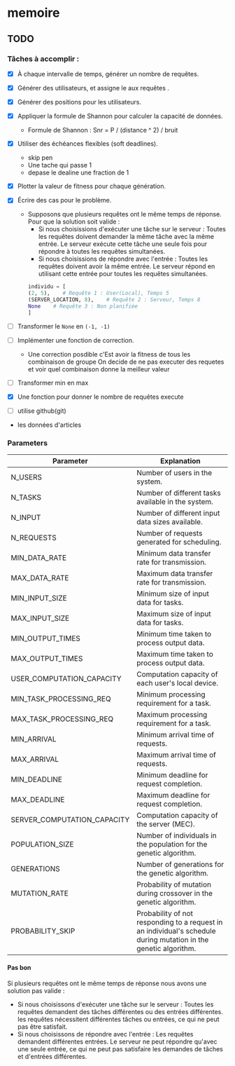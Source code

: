 # memoire


## TODO
### Tâches à accomplir :
- [x] À chaque intervalle de temps, générer un nombre de requêtes.
- [x] Générer des utilisateurs, et assigne le aux requêtes .

- [x] Générer des positions pour les utilisateurs.
- [x] Appliquer la formule de Shannon pour calculer la capacité de données.
  - Formule de Shannon : Snr = P / (distance ^ 2) / bruit

- [x] Utiliser des échéances flexibles (soft deadlines).
  - skip pen
  - Une tache qui passe 1
  - depase le dealine une fraction de 1
- [x] Plotter la valeur de fitness pour chaque génération.
- [x] Écrire des cas pour le problème.
  - Supposons que plusieurs requêtes ont le même temps de réponse. Pour que la solution soit valide :
    - Si nous choisissions d'exécuter une tâche sur le serveur :
    Toutes les requêtes doivent demander la même tâche avec la même entrée. Le serveur exécute cette tâche une seule fois pour répondre à toutes les requêtes simultanées. 
    - Si nous choisissions de répondre avec l'entrée :
    Toutes les requêtes doivent avoir la même entrée. Le serveur répond en utilisant cette entrée pour toutes les requêtes simultanées.
    ```python
    individu = [
    (2, 5),    # Requête 1 : User(Local), Temps 5
    (SERVER_LOCATION, 8),    # Requête 2 : Serveur, Temps 8
    None    # Requête 3 : Non planifiée
    ]
    ```
- [ ] Transformer le `None` en `(-1, -1)`
- [ ] Implémenter une fonction de correction.
  - Une correction posdible c'Est avoir la fitness de tous les combinaison de groupe
    On decide de ne pas executer des requetes et voir quel combinaison donne la meilleur valeur
- [ ] Transformer min en max
- [x] Une fonction pour donner le nombre de requêtes execute
- [ ] utilise github(git)
- les données d'articles

### Parameters
| Parameter                   | Explanation                                                                                                   |
|---------------------------- |-------------------------------------------------------------------------------------------------------------- |
| N_USERS                     | Number of users in the system.                                                                               |
| N_TASKS                     | Number of different tasks available in the system.                                                           |
| N_INPUT                     | Number of different input data sizes available.                                                             |
| N_REQUESTS                  | Number of requests generated for scheduling.                                                                 |
| MIN_DATA_RATE               | Minimum data transfer rate for transmission.                                                                 |
| MAX_DATA_RATE               | Maximum data transfer rate for transmission.                                                                 |
| MIN_INPUT_SIZE              | Minimum size of input data for tasks.                                                                        |
| MAX_INPUT_SIZE              | Maximum size of input data for tasks.                                                                        |
| MIN_OUTPUT_TIMES            | Minimum time taken to process output data.                                                                   |
| MAX_OUTPUT_TIMES            | Maximum time taken to process output data.                                                                   |
| USER_COMPUTATION_CAPACITY   | Computation capacity of each user's local device.                                                           |
| MIN_TASK_PROCESSING_REQ     | Minimum processing requirement for a task.                                                                   |
| MAX_TASK_PROCESSING_REQ     | Maximum processing requirement for a task.                                                                   |
| MIN_ARRIVAL                 | Minimum arrival time of requests.                                                                            |
| MAX_ARRIVAL                 | Maximum arrival time of requests.                                                                            |
| MIN_DEADLINE                | Minimum deadline for request completion.                                                                     |
| MAX_DEADLINE                | Maximum deadline for request completion.                                                                     |
| SERVER_COMPUTATION_CAPACITY | Computation capacity of the server (MEC).                                                                    |
| POPULATION_SIZE             | Number of individuals in the population for the genetic algorithm.                                          |
| GENERATIONS                | Number of generations for the genetic algorithm.                                                            |
| MUTATION_RATE               | Probability of mutation during crossover in the genetic algorithm.                                          |
| PROBABILITY_SKIP            | Probability of not responding to a request in an individual's schedule during mutation in the genetic algorithm. |



#### Pas bon
Si plusieurs requêtes ont le même temps de réponse  nous avons une solution pas valide :
- Si nous choisissons d'exécuter une tâche sur le serveur :
Toutes les requêtes demandent des tâches différentes ou des entrées différentes.  les requêtes nécessitent différentes tâches ou entrées, ce qui ne peut pas être satisfait.
- Si nous choisissons de répondre avec l'entrée :
Les requêtes demandent différentes entrées. Le serveur ne peut répondre qu'avec une seule entrée, ce qui ne peut pas satisfaire les demandes de tâches et d'entrées différentes.

